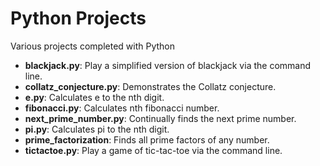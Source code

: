 # Python Projects
Various projects completed with Python

- **blackjack.py**: Play a simplified version of blackjack via the command line.
- **collatz_conjecture.py**: Demonstrates the Collatz conjecture.
- **e.py**: Calculates e to the nth digit.
- **fibonacci.py**: Calculates nth fibonacci number.
- **next_prime_number.py**: Continually finds the next prime number.
- **pi.py**: Calculates pi to the nth digit.
- **prime_factorization**: Finds all prime factors of any number.
- **tictactoe.py**: Play a game of tic-tac-toe via the command line.
